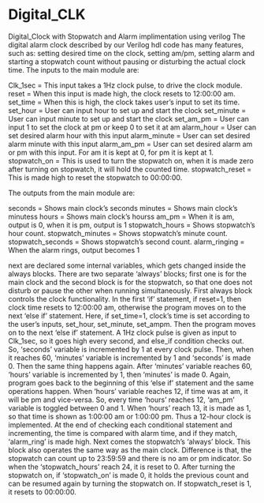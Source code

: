 # Digital_CLK
Digital_Clock with Stopwatch and Alarm implimentation using verilog
The digital alarm clock described by our Verilog hdl code has many features, such as: setting desired time on the clock, setting am/pm, setting alarm and starting a stopwatch count without pausing or disturbing the actual clock time. The inputs to the main module are:

Clk_1sec = This input takes a 1Hz clock pulse, to drive the clock module. reset = When this input is made high, the clock resets to 12:00:00 am. set_time = When this is high, the clock takes user’s input to set its time. set_hour = User can input hour to set up and start the clock set_minute = User can input minute to set up and start the clock set_am_pm = User can input 1 to set the clock at pm or keep 0 to set it at am alarm_hour = User can set desired alarm hour with this input alarm_minute = User can set desired alarm minute with this input alarm_am_pm = User can set desired alarm am or pm with this input. For am it is kept at 0, for pm it is kept at 1. stopwatch_on = This is used to turn the stopwatch on, when it is made zero after turning on stopwatch, it will hold the counted time. stopwatch_reset = This is made high to reset the stopwatch to 00:00:00.

The outputs from the main module are:

seconds = Shows main clock’s seconds minutes = Shows main clock’s minutess hours = Shows main clock’s hourss am_pm = When it is am, output is 0, when it is pm, output is 1 stopwatch_hours = Shows stopwatch’s hour count. stopwatch_minutes = Shows stopwatch’s minute count. stopwatch_seconds = Shows stopwatch’s second count. alarm_ringing = When the alarm rings, output becomes 1

next are declared some internal variables, which gets changed inside the always blocks. There are two separate ‘always’ blocks; first one is for the main clock and the second block is for the stopwatch, so that one does not disturb or pause the other when running simultaneously. First always block controls the clock functionality. In the first ‘if’ statement, if reset=1, then clock time resets to 12:00:00 am, otherwise the program moves on to the next ‘else if’ statement. Here, if set_time=1, clock’s time is set according to the user’s inputs, set_hour, set_minute, set_ampm. Then the program moves on to the next ‘else if’ statement. A 1Hz clock pulse is given as input to Clk_1sec, so it goes high every second, and else_if condition checks out. So, ‘seconds’ variable is incremented by 1 at every clock pulse. Then, when it reaches 60, ‘minutes’ variable is incremented by 1 and ‘seconds’ is made 0. Then the same thing happens again. After ‘minutes’ variable reaches 60, ‘hours’ variable is incremented by 1, then ‘minutes’ is made 0. Again, program goes back to the beginning of this ‘else if’ statement and the same operations happen. When ‘hours’ variable reaches 12, if time was at am, it will be pm and vice-versa. So, every time ‘hours’ reaches 12, ‘am_pm’ variable is toggled between 0 and 1. When ‘hours’ reach 13, it is made as 1, so that time is shown as 1:00:00 am or 1:00:00 pm. Thus a 12-hour clock is implemented. At the end of checking each conditional statement and incrementing, the time is compared with alarm time, and if they match, ‘alarm_ring’ is made high. Next comes the stopwatch’s ‘always’ block. This block also operates the same way as the main clock. Difference is that, the stopwatch can count up to 23:59:59 and there is no am or pm indicator. So when the ‘stopwatch_hours’ reach 24, it is reset to 0. After turning the stopwatch on, if ‘stopwatch_on’ is made 0, it holds the previous count and can be resumed again by turning the stopwatch on. If stopwatch_reset is 1, it resets to 00:00:00.

